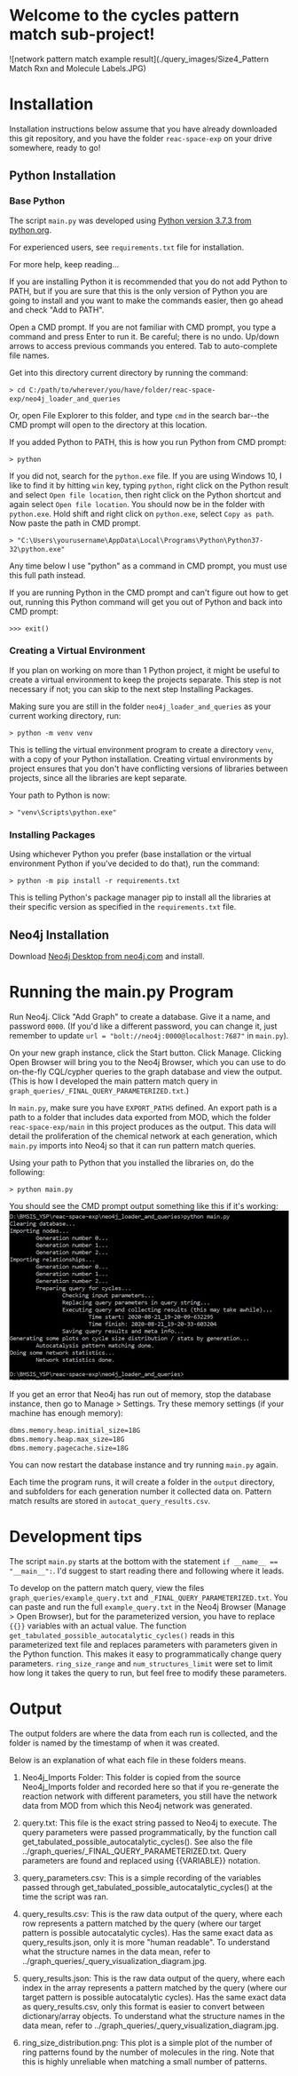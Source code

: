 
# Welcome to the cycles pattern match sub-project!
![network pattern match example result](./query_images/Size4_Pattern Match Rxn and Molecule Labels.JPG)


# Installation
Installation instructions below assume that you have already downloaded this
git repository, and you have the folder `reac-space-exp` on your drive somewhere,
ready to go!


## Python Installation
### Base Python
The script `main.py` was developed using [Python version 3.7.3 from python.org](https://www.python.org/downloads/release/python-373/).

For experienced users, see `requirements.txt` file for installation.

For more help, keep reading...

If you are installing Python it is recommended that you do not add Python to PATH, but
if you are sure that this is the only version of Python you are going to install
and you want to make the commands easier, then go ahead and check "Add to PATH".

Open a CMD prompt. If you are not familiar with CMD prompt, you type a command
and press Enter to run it. Be careful; there is no undo. Up/down arrows to access
previous commands you entered. Tab to auto-complete file names.

Get into this directory current directory by running the command:
```
> cd C:/path/to/wherever/you/have/folder/reac-space-exp/neo4j_loader_and_queries
```

Or, open File Explorer to this folder, and type `cmd` in the search bar--the CMD
prompt will open to the directory at this location.

If you added Python to PATH, this is how you run Python from CMD prompt:
```
> python
```
If you did not, search for the `python.exe` file. If you are using Windows 10,
I like to find it by hitting `win` key, typing `python`, right click on the Python
result and select `Open file location`, then right click on the Python shortcut
and again select `Open file location`. You should now be in the folder with `python.exe`.
Hold shift and right click on `python.exe`, select `Copy as path`. Now paste the
path in CMD prompt.
```
> "C:\Users\yourusername\AppData\Local\Programs\Python\Python37-32\python.exe"
```

Any time below I use "python" as a command in CMD prompt, you must use this full
path instead.

If you are running Python in the CMD prompt and can't figure out how to get out,
running this Python command will get you out of Python and back into CMD prompt:
```
>>> exit()
```
### Creating a Virtual Environment
If you plan on working on more than 1 Python project, it might be useful to create
a virtual environment to keep the projects separate. This step is not necessary
if not; you can skip to the next step Installing Packages.

Making sure you are still in the folder `neo4j_loader_and_queries` as your
current working directory, run:
```
> python -m venv venv
```
This is telling the virtual environment program to create a directory `venv`,
with a copy of your Python installation. Creating virtual environments by project
ensures that you don't have conflicting versions of libraries between projects,
since all the libraries are kept separate.

Your path to Python is now:
```
> "venv\Scripts\python.exe"
```

### Installing Packages
Using whichever Python you prefer (base installation or the virtual environment
Python if you've decided to do that), run the command:
```
> python -m pip install -r requirements.txt
```
This is telling Python's package manager pip to install all the libraries at
their specific version as specified in the `requirements.txt` file.


## Neo4j Installation
Download [Neo4j Desktop from neo4j.com](https://neo4j.com/download/?ref=try-neo4j-lp)
and install.



# Running the main.py Program
Run Neo4j. Click "Add Graph" to create a database. Give it a name, and password
`0000`. (If you'd like a different password, you can change it, just remember
to update `url = "bolt://neo4j:0000@localhost:7687"` in `main.py`).

On your new graph instance, click the Start button. Click Manage. Clicking Open
Browser will bring you to the Neo4j Browser, which you can use to do on-the-fly
CQL/cypher queries to the graph database and view the output. (This is how I
developed the main pattern match query in `graph_queries/_FINAL_QUERY_PARAMETERIZED.txt`.)

In `main.py`, make sure you have `EXPORT_PATHS` defined. An export path is a path
to a folder that includes data exported from MOD, which the folder `reac-space-exp/main`
in this project produces as the output. This data will detail the proliferation of
the chemical network at each generation, which `main.py` imports into Neo4j so
that it can run pattern match queries.

Using your path to Python that you installed the libraries on, do the following:
```
> python main.py
```

You should see the CMD prompt output something like this if it's working:
![example cmd prompt output](example_console_output.JPG)

If you get an error that Neo4j has run out of memory, stop the database instance,
then go to Manage > Settings. Try these memory settings (if your machine has enough
memory):
```
dbms.memory.heap.initial_size=18G
dbms.memory.heap.max_size=18G
dbms.memory.pagecache.size=18G
```
You can now restart the database instance and try running `main.py` again.

Each time the program runs, it will create a folder in the `output` directory,
and subfolders for each generation number it collected data on. Pattern match
results are stored in `autocat_query_results.csv`.


# Development tips
The script `main.py` starts at the bottom with the statement `if __name__ == "__main__":`.
I'd suggest to start reading there and following where it leads.

To develop on the pattern match query, view the files `graph_queries/example_query.txt`
and `_FINAL_QUERY_PARAMETERIZED.txt`. You can paste and run the full `example_query.txt`
in the Neo4j Browser (Manage > Open Browser), but for the parameterized version,
you have to replace `{{}}` variables with an actual value. The function
`get_tabulated_possible_autocatalytic_cycles()` reads in this parameterized text
file and replaces parameters with parameters given in the Python function. This 
makes it easy to programmatically change query parameters. `ring_size_range` and
`num_structures_limit` were set to limit how long it takes the query to run,
but feel free to modify these parameters.



# Output
The output folders are where the data from each run is collected, and the folder
is named by the timestamp of when it was created.

Below is an explanation of what each file in these folders means.

1. Neo4j_Imports Folder:
    This folder is copied from the source Neo4j_Imports folder and recorded here so that if you re-generate the reaction network with different parameters, you still have the network data from MOD from which this Neo4j network was generated.

2. query.txt:
    This file is the exact string passed to Neo4j to execute. The query parameters were passed programmatically, by the function call get_tabulated_possible_autocatalytic_cycles(). See also the file ../graph_queries/_FINAL_QUERY_PARAMETERIZED.txt. Query parameters are found and replaced using {{VARIABLE}} notation.

3. query_parameters.csv:
    This is a simple recording of the variables passed through get_tabulated_possible_autocatalytic_cycles() at the time the script was ran.

4. query_results.csv:
    This is the raw data output of the query, where each row represents a pattern matched by the query (where our target pattern is possible autocatalytic cycles). Has the same exact data as query_results.json, only it is more "human readable". To understand what the structure names in the data mean, refer to ../graph_queries/_query_visualization_diagram.jpg.

5. query_results.json:
    This is the raw data output of the query, where each index in the array represents a pattern matched by the query (where our target pattern is possible autocatalytic cycles). Has the same exact data as query_results.csv, only this format is easier to convert between dictionary/array objects. To understand what the structure names in the data mean, refer to ../graph_queries/_query_visualization_diagram.jpg.

6. ring_size_distribution.png:
    This plot is a simple plot of the number of ring patterns found by the number of molecules in the ring. Note that this is highly unreliable when matching a small number of patterns.



